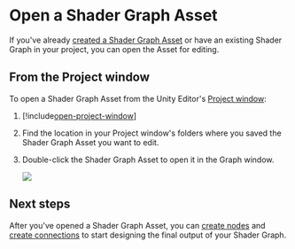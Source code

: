 # Open a Shader Graph Asset

If you've already [created a Shader Graph Asset](Create-Shader-Graph.md) or have an existing Shader Graph in your project, you can open the Asset for editing.

## From the Project window

To open a Shader Graph Asset from the Unity Editor's [Project window](https://docs.unity3d.com/Documentation/Manual/ProjectView.html):

1. [!include[open-project-window](./snippets/sg-open-project-window.md)]

2. Find the location in your Project window's folders where you saved the Shader Graph Asset you want to edit.

3. Double-click the Shader Graph Asset to open it in the Graph window.

    ![](images/)
    <!-- Add an image showing a new Shader Graph open in the Graph window -->

## Next steps

After you've opened a Shader Graph Asset, you can [create nodes](Create-New-Node.md) and [create connections](Create-Connection.md) to start designing the final output of your Shader Graph.
